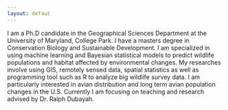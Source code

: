 ```yaml
---
layout: defaut
---
```


 I am a Ph.D candidate in the Geographical Sciences Department at the University of Maryland, College Park. I have a masters degree in Conservation Biology and Sustainable Development. I am specialized in using machine learning and Bayesian statistical models to predict  wildlife populations and  habitat affected by environmental changes. My researches involve using GIS, remotely sensed data, spatial statistics as well as programming tool such as R to analyze big wildlife survey data. I am particularly interested in avian distribution and long term avian population changes in the U.S. Currently I am focusing on teaching and research advised by Dr. Ralph Dubayah.
